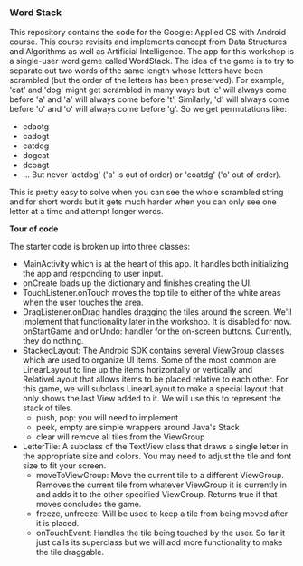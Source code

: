 ### Word Stack

This repository contains the code for the Google: Applied CS with Android course. This course revisits and implements concept from Data Structures and Algorithms as well as Artificial Intelligence.
The app for this workshop is a single-user word game called WordStack. The idea of the game is to try to separate out two words of the same length whose letters have been scrambled (but the order of the letters has been preserved). For example, 'cat' and 'dog' might get scrambled in many ways but 'c' will always come before 'a' and 'a' will always come before 't'. Similarly, 'd' will always come before 'o' and 'o' will always come before 'g'. So we get permutations like:

* cdaotg
* cadogt
* catdog
* dogcat
* dcoagt
* ...
But never 'actdog' ('a' is out of order) or 'coatdg' ('o' out of order).

This is pretty easy to solve when you can see the whole scrambled string and for short words but it gets much harder when you can only see one letter at a time and attempt longer words.

**Tour of code**

The starter code is broken up into three classes:

* MainActivity which is at the heart of this app. It handles both initializing the app and responding to user input.
* onCreate loads up the dictionary and finishes creating the UI.
* TouchListener.onTouch moves the top tile to either of the white areas when the user touches the area.
* DragListener.onDrag handles dragging the tiles around the screen. We'll implement that functionality later in the workshop. It is disabled for now.
onStartGame and onUndo: handler for the on-screen buttons. Currently, they do nothing.
* StackedLayout: The Android SDK contains several ViewGroup classes which are used to organize UI items. Some of the most common are LinearLayout to line up the items horizontally or vertically and RelativeLayout that allows items to be placed relative to each other. For this game, we will subclass LinearLayout to make a special layout that only shows the last View added to it. We will use this to represent the stack of tiles.
  * push, pop: you will need to implement
  * peek, empty are simple wrappers around Java's Stack
  * clear will remove all tiles from the ViewGroup
* LetterTile: A subclass of the TextView class that draws a single letter in the appropriate size and colors. You may need to adjust the tile and font size to fit your screen.
  * moveToViewGroup: Move the current tile to a different ViewGroup. Removes the current tile from whatever ViewGroup it is currently in and adds it to the other specified ViewGroup. Returns true if that moves concludes the game.
  * freeze, unfreeze: Will be used to keep a tile from being moved after it is placed.
  * onTouchEvent: Handles the tile being touched by the user. So far it just calls its superclass but we will add more functionality to make the tile draggable.
